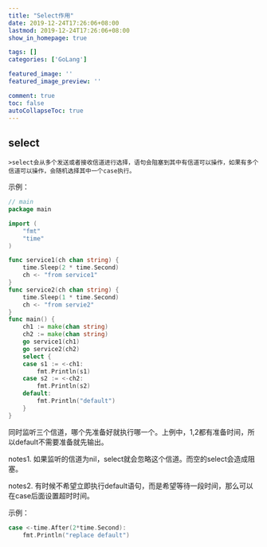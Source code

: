 ```yaml
---
title: "Select作用"
date: 2019-12-24T17:26:06+08:00
lastmod: 2019-12-24T17:26:06+08:00
show_in_homepage: true

tags: []
categories: ['GoLang']

featured_image: ''
featured_image_preview: ''

comment: true
toc: false
autoCollapseToc: true
---
```


<!--more-->

## select

	>select会从多个发送或者接收信道进行选择，语句会阻塞到其中有信道可以操作，如果有多个信道可以操作，会随机选择其中一个case执行。

示例：

```go
// main
package main

import (
	"fmt"
	"time"
)

func service1(ch chan string) {
	time.Sleep(2 * time.Second)
	ch <- "from service1"
}
func service2(ch chan string) {
	time.Sleep(1 * time.Second)
	ch <- "from servie2"
}
func main() {
	ch1 := make(chan string)
	ch2 := make(chan string)
	go service1(ch1)
	go service2(ch2)
	select {
	case s1 := <-ch1:
		fmt.Println(s1)
	case s2 := <-ch2:
		fmt.Println(s2)
	default:
		fmt.Println("default")
	}
}

```

同时监听三个信道，哪个先准备好就执行哪一个。上例中，1,2都有准备时间，所以default不需要准备就先输出。

notes1.  如果监听的信道为nil，select就会忽略这个信道。而空的select会造成阻塞。

notes2. 有时候不希望立即执行default语句，而是希望等待一段时间，那么可以在case后面设置超时时间。

示例：

```go
case <-time.After(2*time.Second):
	fmt.Println("replace default")
```

